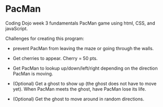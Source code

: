 # PacMan
Coding Dojo week 3 fundamentals PacMan game using html, CSS, and javaScript.

Challenges for creating this program:
- prevent PacMan from leaving the maze or going through the walls.
- Get cherries to appear. Cherry = 50 pts.
- Get PacMan to lookup up/down/left/right depending on the direction PacMan is moving.

 - (Optional) Get a ghost to show up (the ghost does not have to move yet). When PacMan meets the ghost, have PacMan lose its life.
 - (Optional) Get the ghost to move around in random directions.

